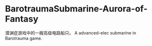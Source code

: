 # BarotraumaSubmarine-Aurora-of-Fantasy
潜渊症游戏中的一艘高级电路船只。 A advanced-elec submarine in Barotrauma game.
